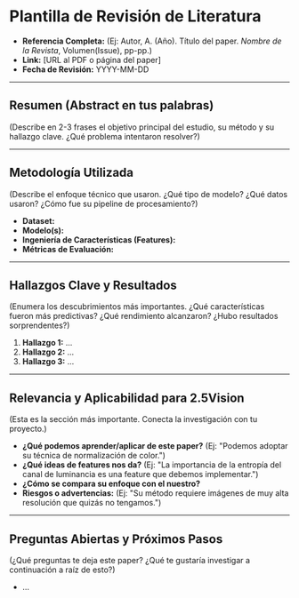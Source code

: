 # Plantilla de Revisión de Literatura

- **Referencia Completa:** (Ej: Autor, A. (Año). Título del paper. *Nombre de la Revista*, Volumen(Issue), pp-pp.)
- **Link:** [URL al PDF o página del paper]
- **Fecha de Revisión:** YYYY-MM-DD

---

## Resumen (Abstract en tus palabras)

(Describe en 2-3 frases el objetivo principal del estudio, su método y su hallazgo clave. ¿Qué problema intentaron resolver?)

---

## Metodología Utilizada

(Describe el enfoque técnico que usaron. ¿Qué tipo de modelo? ¿Qué datos usaron? ¿Cómo fue su pipeline de procesamiento?)

- **Dataset:**
- **Modelo(s):**
- **Ingeniería de Características (Features):**
- **Métricas de Evaluación:**

---

## Hallazgos Clave y Resultados

(Enumera los descubrimientos más importantes. ¿Qué características fueron más predictivas? ¿Qué rendimiento alcanzaron? ¿Hubo resultados sorprendentes?)

1.  **Hallazgo 1:** ...
2.  **Hallazgo 2:** ...
3.  **Hallazgo 3:** ...

---

## Relevancia y Aplicabilidad para 2.5Vision

(Esta es la sección más importante. Conecta la investigación con tu proyecto.)

- **¿Qué podemos aprender/aplicar de este paper?** (Ej: "Podemos adoptar su técnica de normalización de color.")
- **¿Qué ideas de features nos da?** (Ej: "La importancia de la entropía del canal de luminancia es una feature que debemos implementar.")
- **¿Cómo se compara su enfoque con el nuestro?**
- **Riesgos o advertencias:** (Ej: "Su método requiere imágenes de muy alta resolución que quizás no tengamos.")

---

## Preguntas Abiertas y Próximos Pasos

(¿Qué preguntas te deja este paper? ¿Qué te gustaría investigar a continuación a raíz de esto?)

- ...
